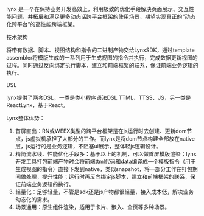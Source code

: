 
lynx 是一个在保持业务开发高效上，利用极致的优化手段解决页面展示、交互性能问题，并拓展和满足更多动态话跨平台框架的使用场景，期望实现真正的“动态化跨平台”的高性能跨端框架。

技术架构

将带有数据、脚本、视图结构和指令的二进制产物交给LynxSDK，通过template assembler将模版生成的一系列用于生成视图的指令并执行，完成数据更新视图的过程。同时通过反向绑定执行脚本，建立和前端框架的联系，保证前端业务逻辑的执行。

DSL

lynx提供了两套DSL，一类是类小程序语法DSL TTML、TTSS、JS，另一类是ReactLynx，基于React。


Lynx整体优势：

1. 首屏直出：RN或WEEX类型的跨平台框架是在js运行时去创建、更新dom节点，js虚拟机承担了大部分的工作。而lynx是将dom节点构建全部放在native层，js运行的是业务逻辑，不阻塞ui展示，整体轻js逻辑设计。
2. 精简流水线、性能优化手段多：基于以上的机制，可以做首屏模版渲染；lynx开发工具打包前端产物时会将前端ttml代码和data编译成一个模版指令（用于生成视图的指令）直接下发到native，类似snapshot，将一部分工作在打包期间做处理，提升性能；运行时再反向绑定js脚本，建立和前端框架的联系，保证前端业务逻辑的执行。
3. 轻量化：足够轻量，不管是sdk还是js产物都很轻量，接入成本低，解决业务动态化的需求。
4. 场景通用：原生组件渲染，适用于卡片、嵌入、全页等多种场景。

